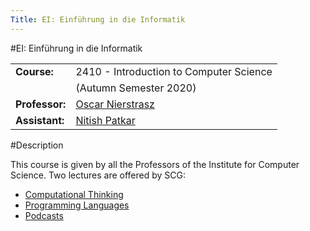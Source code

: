 ```yaml
---
Title: EI: Einführung in die Informatik
---
```

#EI: Einführung in die Informatik

| | |
|---|---|
|**Course:**|2410 - Introduction to Computer Science
| |(Autumn Semester 2020)
|**Professor:**|[Oscar Nierstrasz](%base_url%/staff/oscar)
|**Assistant:**|[Nitish Patkar](%base_url%/staff/NitishPatkar)
 
#Description

This course is given by all the Professors of the Institute for Computer Science.
Two lectures are offered by SCG:


- [Computational Thinking](%assets_url%/download/lectures/ei/EI-01ComputationalThinking.pdf)
- [Programming Languages](%assets_url%/download/lectures/ei/EI-02ProgrammingLanguages.pdf)
- [Podcasts](https://tube.switch.ch/channels/23cf829e)
